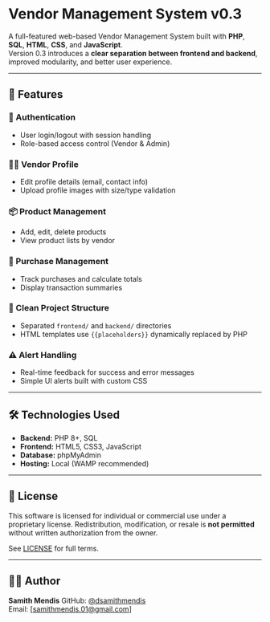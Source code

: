 # Vendor Management System v0.3

A full-featured web-based Vendor Management System built with **PHP**, **SQL**, **HTML**, **CSS**, and **JavaScript**.  
Version 0.3 introduces a **clear separation between frontend and backend**, improved modularity, and better user experience.

---

## 🚀 Features

### 🔐 Authentication
- User login/logout with session handling
- Role-based access control (Vendor & Admin)

### 🧑‍💼 Vendor Profile
- Edit profile details (email, contact info)
- Upload profile images with size/type validation

### 📦 Product Management
- Add, edit, delete products
- View product lists by vendor

### 🛒 Purchase Management
- Track purchases and calculate totals
- Display transaction summaries

### 📂 Clean Project Structure
- Separated `frontend/` and `backend/` directories
- HTML templates use `{{placeholders}}` dynamically replaced by PHP

### ⚠️ Alert Handling
- Real-time feedback for success and error messages
- Simple UI alerts built with custom CSS

---

## 🛠️ Technologies Used

- **Backend:** PHP 8+, SQL
- **Frontend:** HTML5, CSS3, JavaScript
- **Database:** phpMyAdmin
- **Hosting:** Local (WAMP recommended)

---

## 📜 License

This software is licensed for individual or commercial use under a proprietary license. Redistribution, modification, or resale is **not permitted** without written authorization from the owner.

See [LICENSE](LICENSE) for full terms.

---

## 👨‍💻 Author

**Samith Mendis**
GitHub: [@dsamithmendis](https://github.com/dsamithmendis)  
Email: [samithmendis.01@gmail.com]
